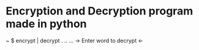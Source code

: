 # Encryption and Decryption program made in python

~
$ encrypt | decrypt
.
..
...
-> Enter word to decrypt <- 
